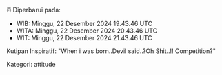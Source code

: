 ⏰ Diperbarui pada:
- WIB: Minggu, 22 Desember 2024 19.43.46 UTC
- WITA: Minggu, 22 Desember 2024 20.43.46 UTC
- WIT: Minggu, 22 Desember 2024 21.43.46 UTC

Kutipan Inspiratif:
"When i was born..Devil said..?Oh Shit..!! Competition?"


Kategori: attitude

